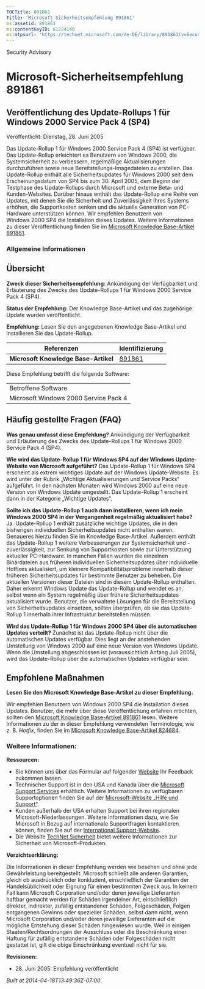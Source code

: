 ```yaml
---
TOCTitle: 891861
Title: 'Microsoft-Sicherheitsempfehlung 891861'
ms:assetid: 891861
ms:contentKeyID: 61224140
ms:mtpsurl: 'https://technet.microsoft.com/de-DE/library/891861(v=Security.10)'
---
```


Security Advisory

Microsoft-Sicherheitsempfehlung 891861
======================================

Veröffentlichung des Update-Rollups 1 für Windows 2000 Service Pack 4 (SP4)
---------------------------------------------------------------------------

Veröffentlicht: Dienstag, 28. Juni 2005

Das Update-Rollup 1 für Windows 2000 Service Pack 4 (SP4) ist verfügbar. Das Update-Rollup erleichtert es Benutzern von Windows 2000, die Systemsicherheit zu verbessern, regelmäßige Aktualisierungen durchzuführen sowie neue Bereitstellungs-Imagedateien zu erstellen.
Das Update-Rollup enthält alle Sicherheitsupdates für Windows 2000 seit dem Erscheinungsdatum von SP4 bis zum 30. April 2005, dem Beginn der Testphase des Update-Rollups durch Microsoft und externe Beta- und Kunden-Websites. Darüber hinaus enthält das Update-Rollup eine Reihe von Updates, mit denen Sie die Sicherheit und Zuverlässigkeit Ihres Systems erhöhen, die Supportkosten senken und die aktuelle Generation von PC-Hardware unterstützen können.
Wir empfehlen Benutzern von Windows 2000 SP4 die Installation dieses Updates. Weitere Informationen zu dieser Veröffentlichung finden Sie im [Microsoft Knowledge Base-Artikel 891861](http://support.microsoft.com/kb/891861).

### Allgemeine Informationen

Übersicht
---------

<span></span>
**Zweck dieser Sicherheitsempfehlung:** Ankündigung der Verfügbarkeit und Erläuterung des Zwecks des Update-Rollups 1 für Windows 2000 Service Pack 4 (SP4).

**Status der Empfehlung:** Der Knowledge Base-Artikel und das zugehörige Update wurden veröffentlicht.

**Empfehlung:** Lesen Sie den angegebenen Knowledge Base-Artikel und installieren Sie das Update-Rollup.

| Referenzen                           | Identifizierung                                  |
|--------------------------------------|--------------------------------------------------|
| **Microsoft Knowledge Base-Artikel** | [891861](http://support.microsoft.com/kb/891861) |

Diese Empfehlung betrifft die folgende Software:

|                                       |
|---------------------------------------|
| Betroffene Software                   |
| Microsoft Windows 2000 Service Pack 4 |

Häufig gestellte Fragen (FAQ)
-----------------------------

<span></span>
**Was genau umfasst diese Empfehlung?**
Ankündigung der Verfügbarkeit und Erläuterung des Zwecks des Update-Rollups 1 für Windows 2000 Service Pack 4 (SP4).

**Wie wird das Update-Rollup 1 für Windows SP4 auf der Windows Update-Website von Microsoft aufgeführt?**
Das Update-Rollup 1 für Windows SP4 erscheint als extrem wichtiges Update auf der Windows Update-Website. Es wird unter der Rubrik „Wichtige Aktualisierungen und Service Packs“ aufgeführt. In den nächsten Monaten wird Windows 2000 auf eine neue Version von Windows Update umgestellt. Das Update-Rollup 1 erscheint dann in der Kategorie „Wichtige Updates“.

**Sollte ich das Update-Rollup 1 auch dann installieren, wenn ich mein Windows 2000 SP4 in der Vergangenheit regelmäßig aktualisiert habe?**
Ja. Update-Rollup 1 enthält zusätzliche wichtige Updates, die in den bisherigen individuellen Sicherheitsupdates nicht enthalten waren. Genaueres hierzu finden Sie im Knowledge Base-Artikel. Außerdem enthält das Update-Rollup 1 weitere Verbesserungen zur Systemsicherheit und -zuverlässigkeit, zur Senkung von Supportkosten sowie zur Unterstützung aktueller PC-Hardware. In manchen Fällen wurden die einzelnen Binärdateien aus früheren individuellen Sicherheitsupdates über individuelle Hotfixes aktualisiert, um kleinere Kompatibilitätsprobleme innerhalb dieser früheren Sicherheitsupdates für bestimmte Benutzer zu beheben. Die aktuellen Versionen dieser Dateien sind in diesem Update-Rollup enthalten.
Daher erkennt Windows Update das Update-Rollup und wendet es an, selbst wenn ein System regelmäßig über frühere Sicherheitsupdates aktualisiert wurde. Benutzer, die verwaltete Lösungen für die Bereitstellung von Sicherheitsupdates einsetzen, sollten überprüfen, ob sie das Update-Rollup 1 innerhalb ihrer Infrastruktur bereitstellen müssen.

**Wird das Update-Rollup 1 für Windows 2000 SP4 über die automatischen Updates verteilt?**
Zunächst ist das Update-Rollup nicht über die automatischen Updates verfügbar. Dies liegt an der anstehenden Umstellung von Windows 2000 auf eine neue Version von Windows Update. Wenn die Umstellung abgeschlossen ist (voraussichtlich Anfang Juli 2005), wird das Update-Rollup über die automatischen Updates verfügbar sein.

Empfohlene Maßnahmen
--------------------

<span></span>
**Lesen Sie den Microsoft Knowledge Base-Artikel zu dieser Empfehlung.**

Wir empfehlen Benutzern von Windows 2000 SP4 die Installation dieses Updates. Benutzer, die mehr über diese Veröffentlichung erfahren möchten, sollten den [Microsoft Knowledge Base-Artikel 891861](http://support.microsoft.com/kb/891861) lesen.
Weitere Informationen zu der in dieser Empfehlung verwendeten Terminologie, wie z. B. *Hotfix*, finden Sie im [Microsoft Knowledge Base-Artikel 824684](http://support.microsoft.com/kb/824684).

### Weitere Informationen:

**Ressourcen:**

-   Sie können uns über das Formular auf folgender [Website](https://support.microsoft.com/common/survey.aspx?scid=sw;en;1257&amp;showpage=1&amp;ws=technet&amp;sd=tech) Ihr Feedback zukommen lassen.
-   Technischer Support ist in den USA und Kanada über die [Microsoft Support Services](http://go.microsoft.com/fwlink/?linkid=21131) erhältlich. Weitere Informationen zu verfügbaren Supportoptionen finden Sie auf der [Microsoft-Website „Hilfe und Support“](http://support.microsoft.com).
-   Kunden außerhalb der USA erhalten Support bei ihren regionalen Microsoft-Niederlassungen. Weitere Informationen dazu, wie Sie Microsoft in Bezug auf internationale Supportfragen kontaktieren können, finden Sie auf der [International Support-Website](http://go.microsoft.com/fwlink/?linkid=21155).
-   Die Website [TechNet Sicherheit](http://www.microsoft.com/germany/technet/sicherheit/default.mspx) bietet weitere Informationen zur Sicherheit von Microsoft-Produkten.

**Verzichtserklärung:**

Die Informationen in dieser Empfehlung werden wie besehen und ohne jede Gewährleistung bereitgestellt. Microsoft schließt alle anderen Garantien, gleich ob ausdrücklich oder konkludent, einschließlich der Garantien der Handelsüblichkeit oder Eignung für einen bestimmten Zweck aus. In keinem Fall kann Microsoft Corporation und/oder deren jeweilige Lieferanten haftbar gemacht werden für Schäden irgendeiner Art, einschließlich direkter, indirekter, zufällig entstandener Schäden, Folgeschäden, Folgen entgangenen Gewinns oder spezieller Schäden, selbst dann nicht, wenn Microsoft Corporation und/oder deren jeweilige Lieferanten auf die mögliche Entstehung dieser Schäden hingewiesen wurde. Weil in einigen Staaten/Rechtsordnungen der Ausschluss oder die Beschränkung einer Haftung für zufällig entstandene Schäden oder Folgeschäden nicht gestattet ist, gilt die obige Einschränkung eventuell nicht für sie.

**Revisionen:**

-   28. Juni 2005: Empfehlung veröffentlicht

*Built at 2014-04-18T13:49:36Z-07:00*
